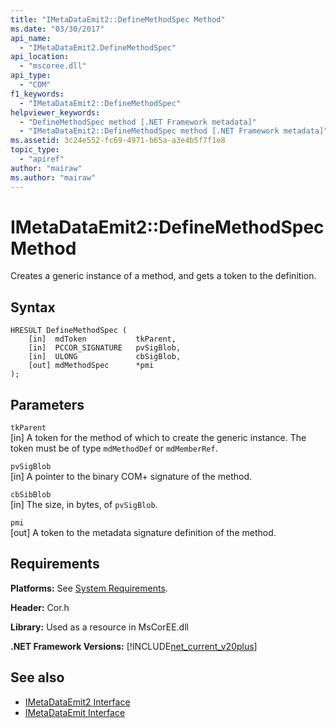 ```yaml
---
title: "IMetaDataEmit2::DefineMethodSpec Method"
ms.date: "03/30/2017"
api_name: 
  - "IMetaDataEmit2.DefineMethodSpec"
api_location: 
  - "mscoree.dll"
api_type: 
  - "COM"
f1_keywords: 
  - "IMetaDataEmit2::DefineMethodSpec"
helpviewer_keywords: 
  - "DefineMethodSpec method [.NET Framework metadata]"
  - "IMetaDataEmit2::DefineMethodSpec method [.NET Framework metadata]"
ms.assetid: 3c24e552-fc69-4971-b65a-a3e4b5f7f1e8
topic_type: 
  - "apiref"
author: "mairaw"
ms.author: "mairaw"
---
```

# IMetaDataEmit2::DefineMethodSpec Method
Creates a generic instance of a method, and gets a token to the definition.  
  
## Syntax  
  
```  
HRESULT DefineMethodSpec (  
    [in]  mdToken           tkParent,   
    [in]  PCCOR_SIGNATURE   pvSigBlob,   
    [in]  ULONG             cbSigBlob,   
    [out] mdMethodSpec      *pmi  
);  
```  
  
## Parameters  
 `tkParent`  
 [in] A token for the method of which to create the generic instance. The token must be of type `mdMethodDef` or `mdMemberRef`.  
  
 `pvSigBlob`  
 [in] A pointer to the binary COM+ signature of the method.  
  
 `cbSibBlob`  
 [in] The size, in bytes, of `pvSigBlob`.  
  
 `pmi`  
 [out] A token to the metadata signature definition of the method.  
  
## Requirements  
 **Platforms:** See [System Requirements](../../../../docs/framework/get-started/system-requirements.md).  
  
 **Header:** Cor.h  
  
 **Library:** Used as a resource in MsCorEE.dll  
  
 **.NET Framework Versions:** [!INCLUDE[net_current_v20plus](../../../../includes/net-current-v20plus-md.md)]  
  
## See also
- [IMetaDataEmit2 Interface](../../../../docs/framework/unmanaged-api/metadata/imetadataemit2-interface.md)
- [IMetaDataEmit Interface](../../../../docs/framework/unmanaged-api/metadata/imetadataemit-interface.md)
